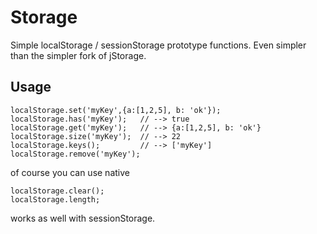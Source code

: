Storage
=======

Simple localStorage / sessionStorage prototype functions. Even simpler than the simpler fork of jStorage.

Usage
-----

    localStorage.set('myKey',{a:[1,2,5], b: 'ok'});
    localStorage.has('myKey');   // --> true
    localStorage.get('myKey');   // --> {a:[1,2,5], b: 'ok'}
    localStorage.size('myKey');  // --> 22
    localStorage.keys();         // --> ['myKey']
    localStorage.remove('myKey');

of course you can use native

    localStorage.clear();
    localStorage.length;

works as well with sessionStorage.
